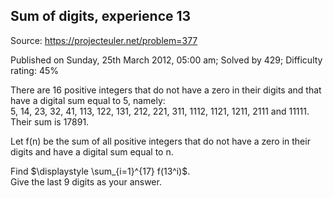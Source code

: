 Sum of digits, experience 13
----------------------------

Source: https://projecteuler.net/problem=377

Published on Sunday, 25th March 2012, 05:00 am; Solved by 429;
Difficulty rating: 45%

There are 16 positive integers that do not have a zero in their digits
and that have a digital sum equal to 5, namely:\
 5, 14, 23, 32, 41, 113, 122, 131, 212, 221, 311, 1112, 1121, 1211, 2111
and 11111.\
 Their sum is 17891.

Let f(n) be the sum of all positive integers that do not have a zero in
their digits and have a digital sum equal to n.

Find \$\\displaystyle \\sum\_{i=1}\^{17} f(13\^i)\$.\
 Give the last 9 digits as your answer.
